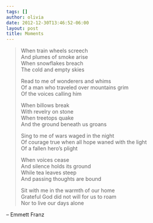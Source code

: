 ```yaml
---
tags: []
author: olivia
date: 2012-12-30T13:46:52-06:00
layout: post
title: Moments
---
```


> When train wheels screech<br/>
> And plumes of smoke arise<br/>
> When snowflakes breach<br/>
> The cold and empty skies
>
> Read to me of wonderers and whims<br/>
> Of a man who traveled over mountains grim<br/>
> Of the voices calling him
>
> When billows break<br/>
> With revelry on stone<br/>
> When treetops quake<br/>
> And the ground beneath us groans
>
> Sing to me of wars waged in the night<br/>
> Of courage true when all hope waned with the light<br/>
> Of a fallen hero’s plight
>
> When voices cease<br/>
> And silence holds its ground<br/>
> While tea leaves steep<br/>
> And passing thoughts are bound
>
> Sit with me in the warmth of our home<br/>
> Grateful God did not will for us to roam<br/>
> Nor to live our days alone

– Emmett Franz
